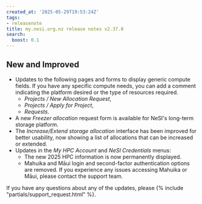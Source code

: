 ```yaml
---
created_at: '2025-05-29T19:53:24Z'
tags:
- releasenote
title: my.nesi.org.nz release notes v2.37.0
search:
  boost: 0.1
---
```


## New and Improved

- Updates to the following pages and forms to display generic compute fields. If you have any specific compute needs, you can add a comment indicating the platform desired or the type of resources required.
    - *Projects / New Allocation Request*,  
    - *Projects / Apply for Project*,  
    - *Requests*.  
- A new *Freezer allocation* request form is available for NeSI's long-term storage platform.  
- The *Increase/Extend storage allocation* interface has been improved for better usability, now showing a list of allocations that can be increased or extended.  
- Updates in the *My HPC Account* and *NeSI Credentials* menus:  
    - The new 2025 HPC information is now permanently displayed.  
    - Mahuika and Māui login and second-factor authentication options are removed. If you experience any issues accessing Mahuika or Māui, please contact the support team.  
  

If you have any questions about any of the updates, please
{% include "partials/support_request.html" %}.
